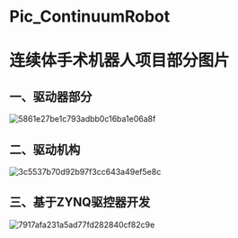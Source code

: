# Pic_ContinuumRobot
# 连续体手术机器人项目部分图片

## 一、驱动器部分
![5861e27be1c793adbb0c16ba1e06a8f](https://github.com/nana-nana-Nanaki/Pic_ContinuumRobot/assets/88976758/d2257bfc-6772-4764-8b5d-537aab64fcda)
## 二、驱动机构
![3c5537b70d92b97f3cc643a49ef5e8c](https://github.com/nana-nana-Nanaki/Pic_ContinuumRobot/assets/88976758/16281a35-1a46-481e-86e2-cfdae58d8c20)
## 三、基于ZYNQ驱控器开发
![7917afa231a5ad77fd282840cf82c9e](https://github.com/nana-nana-Nanaki/Pic_ContinuumRobot/assets/88976758/106760bd-c588-4049-af8a-355f7547b98f)

